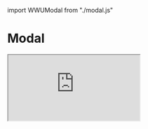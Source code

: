 import WWUModal from "./modal.js"

# Modal

<wwu-modal label="Play a Vimeo Video" icon="play_arrow">
<div class="embed-container">
    <iframe src="https://player.vimeo.com/video/668337172?h=15cc98305e&badge=0&autopause=0&player_id=0&app_id=58479/embed" allow="autoplay; fullscreen; picture-in-picture"></iframe>
</div>
</wwu-modal>